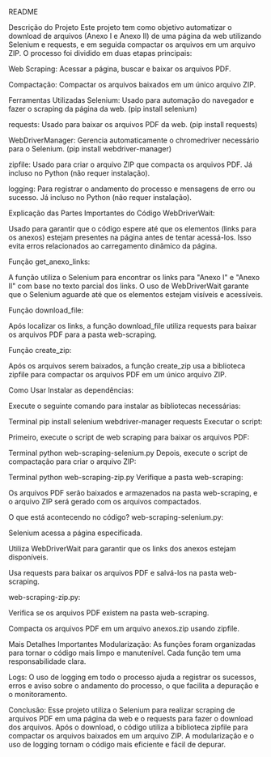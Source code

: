 README

Descrição do Projeto
Este projeto tem como objetivo automatizar o download de arquivos (Anexo I e Anexo II) de uma página da web utilizando Selenium e requests, e em seguida compactar os arquivos em um arquivo ZIP. O processo foi dividido em duas etapas principais:

Web Scraping: Acessar a página, buscar e baixar os arquivos PDF.

Compactação: Compactar os arquivos baixados em um único arquivo ZIP.

Ferramentas Utilizadas
Selenium: Usado para automação do navegador e fazer o scraping da página da web. (pip install selenium)

requests: Usado para baixar os arquivos PDF da web. (pip install requests)

WebDriverManager: Gerencia automaticamente o chromedriver necessário para o Selenium. (pip install webdriver-manager)

zipfile: Usado para criar o arquivo ZIP que compacta os arquivos PDF. Já incluso no Python (não requer instalação).

logging: Para registrar o andamento do processo e mensagens de erro ou sucesso. Já incluso no Python (não requer instalação).

Explicação das Partes Importantes do Código
WebDriverWait:

Usado para garantir que o código espere até que os elementos (links para os anexos) estejam presentes na página antes de tentar acessá-los. Isso evita erros relacionados ao carregamento dinâmico da página.

Função get_anexo_links:

A função utiliza o Selenium para encontrar os links para "Anexo I" e "Anexo II" com base no texto parcial dos links. O uso de WebDriverWait garante que o Selenium aguarde até que os elementos estejam visíveis e acessíveis.

Função download_file:

Após localizar os links, a função download_file utiliza requests para baixar os arquivos PDF para a pasta web-scraping.

Função create_zip:

Após os arquivos serem baixados, a função create_zip usa a biblioteca zipfile para compactar os arquivos PDF em um único arquivo ZIP.

Como Usar
Instalar as dependências:

Execute o seguinte comando para instalar as bibliotecas necessárias:

Terminal
pip install selenium webdriver-manager requests
Executar o script:

Primeiro, execute o script de web scraping para baixar os arquivos PDF:

Terminal
python web-scraping-selenium.py
Depois, execute o script de compactação para criar o arquivo ZIP:

Terminal
python web-scraping-zip.py
Verifique a pasta web-scraping:

Os arquivos PDF serão baixados e armazenados na pasta web-scraping, e o arquivo ZIP será gerado com os arquivos compactados.

O que está acontecendo no código?
web-scraping-selenium.py:

Selenium acessa a página especificada.

Utiliza WebDriverWait para garantir que os links dos anexos estejam disponíveis.

Usa requests para baixar os arquivos PDF e salvá-los na pasta web-scraping.

web-scraping-zip.py:

Verifica se os arquivos PDF existem na pasta web-scraping.

Compacta os arquivos PDF em um arquivo anexos.zip usando zipfile.

Mais Detalhes Importantes
Modularização: As funções foram organizadas para tornar o código mais limpo e manutenível. Cada função tem uma responsabilidade clara.

Logs: O uso de logging em todo o processo ajuda a registrar os sucessos, erros e aviso sobre o andamento do processo, o que facilita a depuração e o monitoramento.

Conclusão:
Esse projeto utiliza o Selenium para realizar scraping de arquivos PDF em uma página da web e o requests para fazer o download dos arquivos. Após o download, o código utiliza a biblioteca zipfile para compactar os arquivos baixados em um arquivo ZIP. A modularização e o uso de logging tornam o código mais eficiente e fácil de depurar.